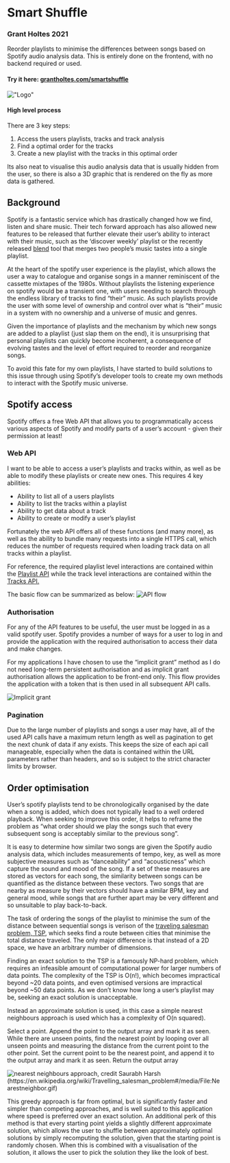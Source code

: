 # Smart Shuffle
### Grant Holtes 2021
Reorder playlists to minimise the differences between songs based on Spotify audio analysis data. This is entirely done on the frontend, with no backend required or used.

#### Try it here: [grantholtes.com/smartshuffle](www.grantholtes.com/smartshuffle])

!["Logo"](Images/mainLogo.png)
 
#### High level process
There are 3 key steps:
1. Access the users playlists, tracks and track analysis
2. Find a optimal order for the tracks
3. Create a new playlist with the tracks in this optimal order
 
Its also neat to visualise this audio analysis data that is usually hidden from the user, so there is also a 3D graphic that is rendered on the fly as more data is gathered.
 
## Background
Spotify is a fantastic service which has drastically changed how we find, listen and share music. Their tech forward approach has also allowed new features to be  released that further elevate their user’s ability to interact with their music, such as the ‘discover weekly’ playlist or the recently released [blend](https://newsroom.spotify.com/2021-08-31/how-spotifys-newest-personalized-experience-blend-creates-a-playlist-for-you-and-your-bestie/) tool that merges two people’s music tastes into a single playlist. 

At the heart of the spotify user experience is the playlist, which allows the user a way to catalogue and organise songs in a manner reminiscent of the cassette mixtapes of the 1980s. Without playlists the listening experience on spotify would be a transient one, with users needing to search through the endless library of tracks to find “their” music. As such playlists provide the user with some level of ownership and control over what is “their” music in a system with no ownership and a universe of music and genres. 

Given the importance of playlists and the mechanism by which new songs are added to a playlist (just slap them on the end), it is unsurprising that personal playlists can quickly become incoherent, a consequence of evolving tastes and the level of effort required to reorder and reorganize songs. 

To avoid this fate for my own playlists, I have started to build solutions to this issue through using Spotify’s developer tools to create my own methods to interact with the Spotify music universe. 


## Spotify access
Spotify offers a free Web API that allows you to programmatically access various aspects of Spotify and modify parts of a user’s account - given their permission at least!

### Web API
I want to be able to access a user’s playlists and tracks within, as well as be able to modify these playlists or create new ones. This requires 4 key abilities:
* Ability to list all of a users playlists
* Ability to list the tracks within a playlist
* Ability to get data about a track
* Ability to create or modify a user’s playlist

Fortunately the web API offers all of these functions (and many more), as well as the ability to bundle many requests into a single HTTPS call, which reduces the number of requests required when loading track data on all tracks within a playlist.

For reference, the required playlist level interactions are contained within the [Playlist API](https://developer.spotify.com/documentation/web-api/reference/#category-playlists) while the track level interactions are contained within the [Tracks API.](https://developer.spotify.com/documentation/web-api/reference/#category-tracks)

The basic flow can be summarized as below:
![API flow](Images/apiFlowUML.png "API flow with the Spotify Web API")

### Authorisation  
For any of the API features to be useful, the user must be logged in as a valid spotify user. Spotify provides a number of ways for a user to log in and provide the application with the required authorisation to access their data and make changes. 

For my applications I have chosen to use the “implicit grant” method as I do not need long-term persistent authorisation and as implicit grant authorisation allows the application to be front-end only. This flow provides the application with a token that is then used in all subsequent API calls.

![Implicit grant](Images/implictGrantUML.png "Implicit grant flow with the Spotify Web API")

### Pagination 
Due to the large number of playlists and songs a user may have, all of the used API calls have a maximum return length as well as pagination to get the next chunk of data if any exists. This keeps the size of each api call manageable, especially when the data is contained within the URL parameters rather than headers, and so is subject to the strict character limits by browser. 

## Order optimisation
User’s spotify playlists tend to be chronologically organised by the date when a song is added, which does not typically lead to a well ordered playback. When seeking to improve this order, it helps to reframe the problem as “what order should we play the songs such that every subsequent song is acceptably similar to the previous song”. 

It is easy to determine how similar two songs are given the Spotify audio analysis data, which includes measurements of tempo, key, as well as more subjective measures such as “danceability” and “acousticness” which capture the sound and mood of the song. If a set of these measures are stored as vectors for each song, the similarity between songs can be quantified as the distance between these vectors. Two songs that are nearby as measure by their vectors should have a similar BPM, key and general mood, while songs that are further apart may be very different and so unsuitable to play back-to-back.

The task of ordering the songs of the playlist to minimise the sum of the distance between sequential songs is verison of the [traveling salesman problem, TSP](https://en.wikipedia.org/wiki/Travelling_salesman_problem), which seeks find a route between cities that minimise the total distance traveled. The only major difference is that instead of a 2D space, we have an arbitrary number of dimensions.

Finding an exact solution to the TSP is a famously NP-hard problem, which requires an infeasible amount of computational power for larger numbers of data points. The complexity of the TSP is O(n!), which becomes impractical beyond ~20 data points, and even optimised versions are impractical beyond ~50 data points.  As we don’t know how long a user’s playlist may be, seeking an exact solution is unacceptable. 

Instead an approximate solution is used, in this case a simple nearest neighbours approach is used which has a complexity of O(n squared). 

Select a point. Append the point to the output array and mark it as seen.
While there are unseen points, find the nearest point by looping over all unseen points and measuring the distance from the current point to the other point. 
Set the current point to be the nearest point, and append it to the output array and mark it as seen.
Return the output array

![nearest neighbours approach, credit Saurabh Harsh (https://en.wikipedia.org/wiki/Travelling_salesman_problem#/media/File:Nearestneighbor.gif)](Images/Nearestneighbor.gif "nearest neighbours approach, showing how each start point yields its own solution")

This greedy approach is far from optimal, but is significantly faster and simpler than competing approaches, and is well suited to this application where speed is preferred over an exact solution. An additional perk of this method is that every starting point yields a slightly different approximate solution, which allows the user to shuffle between approximately optimal solutions by simply recomputing the solution, given that the starting point is randomly chosen. When this is combined with a visualisation of the solution, it allows the user to pick the solution they like the look of best. 

